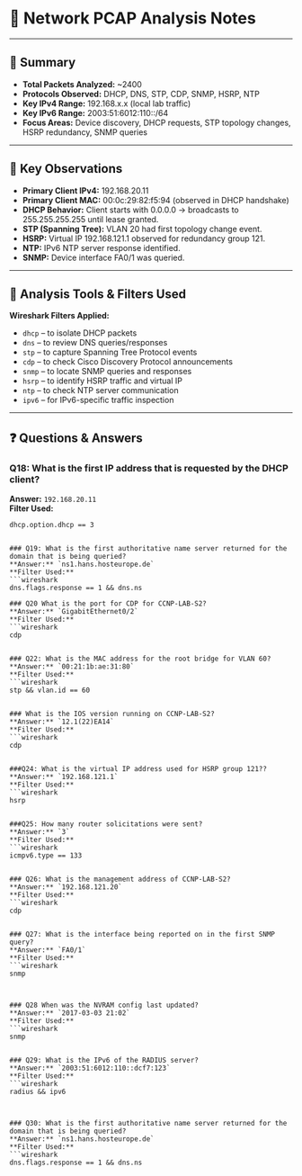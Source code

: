 # 📡 Network PCAP Analysis Notes  

---

## 🔎 Summary  
- **Total Packets Analyzed:** ~2400  
- **Protocols Observed:** DHCP, DNS, STP, CDP, SNMP, HSRP, NTP  
- **Key IPv4 Range:** 192.168.x.x (local lab traffic)  
- **Key IPv6 Range:** 2003:51:6012:110::/64  
- **Focus Areas:** Device discovery, DHCP requests, STP topology changes, HSRP redundancy, SNMP queries  

---

## 🧪 Key Observations  
- **Primary Client IPv4:** 192.168.20.11  
- **Primary Client MAC:** 00:0c:29:82:f5:94 (observed in DHCP handshake)  
- **DHCP Behavior:** Client starts with 0.0.0.0 → broadcasts to 255.255.255.255 until lease granted.  
- **STP (Spanning Tree):** VLAN 20 had first topology change event.  
- **HSRP:** Virtual IP 192.168.121.1 observed for redundancy group 121.  
- **NTP:** IPv6 NTP server response identified.  
- **SNMP:** Device interface FA0/1 was queried.  

---

## 🔧 Analysis Tools & Filters Used  
**Wireshark Filters Applied:**  
- `dhcp` – to isolate DHCP packets  
- `dns` – to review DNS queries/responses  
- `stp` – to capture Spanning Tree Protocol events  
- `cdp` – to check Cisco Discovery Protocol announcements  
- `snmp` – to locate SNMP queries and responses  
- `hsrp` – to identify HSRP traffic and virtual IP  
- `ntp` – to check NTP server communication  
- `ipv6` – for IPv6-specific traffic inspection  

---

## ❓ Questions & Answers  

 ### Q18: What is the first IP address that is requested by the DHCP client?  
**Answer:** `192.168.20.11`  
**Filter Used:**  
```wireshark
dhcp.option.dhcp == 3


### Q19: What is the first authoritative name server returned for the domain that is being queried?
**Answer:** `ns1.hans.hosteurope.de`  
**Filter Used:**  
```wireshark
dns.flags.response == 1 && dns.ns

### Q20 What is the port for CDP for CCNP-LAB-S2?
**Answer:** `GigabitEthernet0/2`  
**Filter Used:**  
```wireshark
cdp


### Q22: What is the MAC address for the root bridge for VLAN 60?
**Answer:** `00:21:1b:ae:31:80`  
**Filter Used:**  
```wireshark
stp && vlan.id == 60


### What is the IOS version running on CCNP-LAB-S2?
**Answer:** `12.1(22)EA14`  
**Filter Used:**  
```wireshark
cdp


###Q24: What is the virtual IP address used for HSRP group 121??
**Answer:** `192.168.121.1`  
**Filter Used:**  
```wireshark
hsrp


###Q25: How many router solicitations were sent?
**Answer:** `3`  
**Filter Used:**  
```wireshark
icmpv6.type == 133


### Q26: What is the management address of CCNP-LAB-S2?
**Answer:** `192.168.121.20`  
**Filter Used:**  
```wireshark
cdp


### Q27: What is the interface being reported on in the first SNMP query?
**Answer:** `FA0/1`  
**Filter Used:**  
```wireshark
snmp



### Q28 When was the NVRAM config last updated?
**Answer:** `2017-03-03 21:02`  
**Filter Used:**  
```wireshark
snmp


### Q29: What is the IPv6 of the RADIUS server?
**Answer:** `2003:51:6012:110::dcf7:123`  
**Filter Used:**  
```wireshark
radius && ipv6



### Q30: What is the first authoritative name server returned for the domain that is being queried?
**Answer:** `ns1.hans.hosteurope.de`  
**Filter Used:**  
```wireshark
dns.flags.response == 1 && dns.ns




